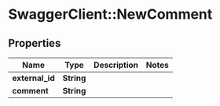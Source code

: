# SwaggerClient::NewComment

## Properties
Name | Type | Description | Notes
------------ | ------------- | ------------- | -------------
**external_id** | **String** |  | 
**comment** | **String** |  | 


